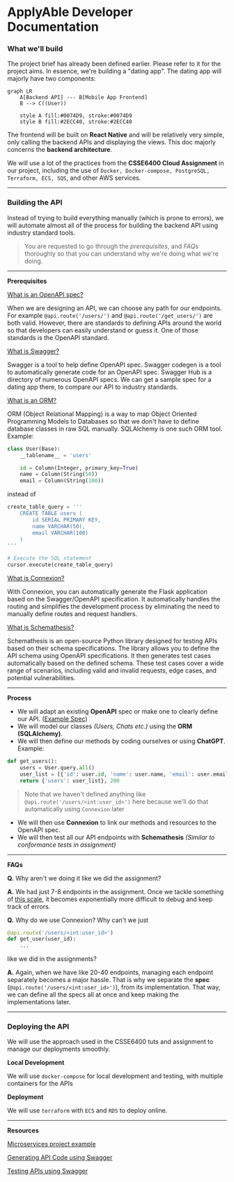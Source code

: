 # ApplyAble Developer Documentation

### What we'll build
The project brief has already been defined earlier. Please refer to it for the project aims. In essence, we're building a "dating app". The dating app will majorly have two components:

```mermaid
graph LR
    A[Backend API] --- B[Mobile App Frontend]
    B --> C((User))
    
    style A fill:#0074D9, stroke:#0074D9
    style B fill:#2ECC40, stroke:#2ECC40
```

The frontend will be built on **React Native** and will be relatively very simple, only calling the backend APIs and displaying the views. This doc majorly concerns the **backend architecture**.

We will use a lot of the practices from the **CSSE6400 Cloud Assignment** in our project, including the use of `Docker, Docker-compose, PostgreSQL, Terraform, ECS, SQS`, and other AWS services.

___
### Building the API
Instead of trying to build everything manually (which is prone to errors), we will automate almost all of the process for building the backend API using industry standard tools. 

> You are requested to go through the *prerequisites*, and *FAQs* thoroughly so that you can understand why we're doing what we're doing.

___
**Prerequisites**

[What is an OpenAPI spec?](https://www.openapis.org/what-is-openapi)

When we are designing an API, we can choose any path for our endpoints. For example
`@api.route('/users/')` and `@api.route('/get_users/')`  are both valid. However, there are standards to defining APIs around the world so that developers can easily understand or guess it. One of those standards is the OpenAPI standard.

[What is Swagger?](https://swagger.io/blog/api-strategy/difference-between-swagger-and-openapi/)

Swagger is a tool to help define OpenAPI spec. Swagger codegen is a tool to automatically generate code for an OpenAPI spec. Swagger Hub is a directory of numerous OpenAPI specs. We can get a sample spec for a dating app there, to compare our API to industry standards.

[What is an ORM?](https://www.freecodecamp.org/news/what-is-an-orm-the-meaning-of-object-relational-mapping-database-tools/)

ORM (Object Relational Mapping) is a way to map Object Oriented Programming Models to Databases so that we don't have to define database classes in raw SQL manually. SQLAlchemy is one such ORM tool.
Example:
```python
class User(Base):
    __tablename__ = 'users'

    id = Column(Integer, primary_key=True)
    name = Column(String(50))
    email = Column(String(100))
```

instead of
```python
create_table_query = '''
    CREATE TABLE users (
        id SERIAL PRIMARY KEY,
        name VARCHAR(50),
        email VARCHAR(100)
    )
'''

# Execute the SQL statement
cursor.execute(create_table_query)
```

[What is Connexion?](https://pypi.org/project/connexion/1.0.38/)

With Connexion, you can automatically generate the Flask application based on the Swagger/OpenAPI specification. It automatically handles the routing and simplifies the development process by eliminating the need to manually define routes and request handlers.

[What is Schemathesis?](https://schemathesis.readthedocs.io/en/stable/)

Schemathesis is an open-source Python library designed for testing APIs based on their schema specifications. The library allows you to define the API schema using OpenAPI specifications. It then generates test cases automatically based on the defined schema. These test cases cover a wide range of scenarios, including valid and invalid requests, edge cases, and potential vulnerabilities.

___
**Process**
- We will adapt an existing **OpenAPI** spec or make one to clearly define our API. ([Example Spec](https://app.swaggerhub.com/apis/Alsouidan/Tinder/1.0.0))
- We will model our classes *(Users, Chats etc.)* using the **ORM (SQLAlchemy)**.
- We will then define our methods by coding ourselves or using **ChatGPT**.
Example:
```python
def get_users():
    users = User.query.all()
    user_list = [{'id': user.id, 'name': user.name, 'email': user.email} for user in users]
    return {'users': user_list}, 200
```
> Note that we haven't defined anything like `@api.route('/users/<int:user_id>')` here because we'll do that automatically using `Connexion` later
- We will then use **Connexion** to link our methods and resources to the OpenAPI spec.
- We will then test all our API endpoints with **Schemathesis** *(Similar to conformance tests in assignment)*

___
**FAQs**

**Q.** Why aren't we doing it like we did the assignment?

**A.** We had just 7-8 endpoints in the assignment. Once we tackle something of [this scale](https://app.swaggerhub.com/apis/Alsouidan/Tinder/1.0.0), it becomes exponentially more difficult to debug and keep track of errors.

**Q.** Why do we use Connexion? Why can't we just
```python
@api.route('/users/<int:user_id>')
def get_user(user_id):
	...
```
like we did in the assignments?

**A.** Again, when we have like 20-40 endpoints, managing each endpoint separately becomes a major hassle. That is why we separate the **spec** (`@api.route('/users/<int:user_id>')`), from its implementation. That way, we can define all the specs all at once and keep making the implementations later.

___
### Deploying the API
We will use the approach used in the CSSE6400 tuts and assignment to manage our deployments smoothly.

**Local Development**

We will use `docker-compose` for local development and testing, with multiple containers for the APIs

**Deployment**

We will use `terraform` with `ECS` and `RDS` to deploy online.

___
**Resources**

[Microservices project example](https://blog.muhib.me/introduction-to-microservices)

[Generating API Code using Swagger]()

[Testing APIs using Swagger](https://articles.wesionary.team/swagger-ui-on-docker-for-testing-rest-apis-5b3d5fcdee7)
